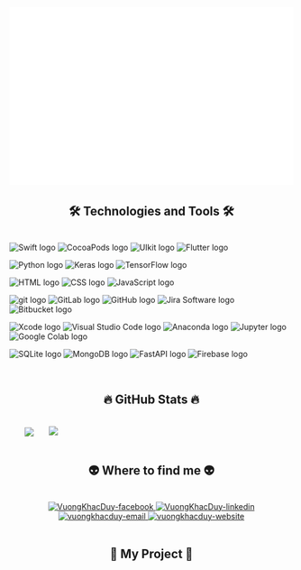 <!-- VuongKhacDuy -->
<a href="#" target="_blank">
  <img src="svg/VuongDuy.svg" width="1200" alt="vuongkhacduy-official" />
</a>

<h2 align="center">🛠 Technologies and Tools 🛠</h2>
<br>
<!-- https://simpleicons.org/ -->
<span><img src="https://img.shields.io/badge/Swift-282C34?logo=Swift&logoColor=4B32C3" alt="Swift logo" title="Swift" height="25" /></span>
<span><img src="https://img.shields.io/badge/CocoaPods-282C34?logo=CocoaPods&logoColor=007ACC" alt="CocoaPods logo" title="CocoaPods" height="25" /></span>
<span><img src="https://img.shields.io/badge/UIkit-282C34?logo=UIkit&logoColor=007ACC" alt="UIkit logo" title="UIkit" height="25" /></span>
<span><img src="https://img.shields.io/badge/Flutter-282C34?logo=Flutter&logoColor=4B32C3" alt="Flutter logo" title="Flutter" height="25" /></span>
&nbsp;

<span><img src="https://img.shields.io/badge/Python-282C34?logo=Python&logoColor=21759B" alt="Python logo" title="Python" height="25" /></span>
<span><img src="https://img.shields.io/badge/Keras-282C34?logo=Keras&logoColor=21759B" alt="Keras logo" title="Keras" height="25" /></span>
<span><img src="https://img.shields.io/badge/TensorFlow-282C34?logo=TensorFlow&logoColor=21759B" alt="TensorFlow logo" title="TensorFlow" height="25" /></span>
&nbsp;

<span><img src="https://img.shields.io/badge/HTML-282C34?logo=html&logoColor=E34F26" alt="HTML logo" title="HTML" height="25" /></span>
<span><img src="https://img.shields.io/badge/CSS-282C34?logo=css&logoColor=1572B6" alt="CSS logo" title="CSS" height="25" /></span>
<span><img src="https://img.shields.io/badge/JavaScript-282C34?logo=JavaScript&logoColor=1572B6" alt="JavaScript logo" title="JavaScript" height="25" /></span>
&nbsp;

<span><img src="https://img.shields.io/badge/git-282C34?logo=git&logoColor=F05032" alt="git logo" title="git" height="25" /></span>
<span><img src="https://img.shields.io/badge/GitLab-282C34?logo=GitLab&logoColor=F05032" alt="GitLab logo" title="GitLab" height="25" /></span>
<span><img src="https://img.shields.io/badge/GitHub-282C34?logo=GitHub&logoColor=007ACC" alt="GitHub logo" title="GitHub" height="25" /></span>
<span><img src="https://img.shields.io/badge/Jira Software-282C34?logo=Jira Software&logoColor=007ACC" alt="Jira Software logo" title="Jira Software" height="25" /></span>
<span><img src="https://img.shields.io/badge/Bitbucket-282C34?logo=Bitbucket&logoColor=007ACC" alt="Bitbucket logo" title="Bitbucket" height="25" /></span>
&nbsp;

<span><img src="https://img.shields.io/badge/Xcode-282C34?logo=Xcode&logoColor=007ACC" alt="Xcode logo" title="Xcode" height="25" /></span>
<span><img src="https://img.shields.io/badge/VS%20Code-282C34?logo=visual-studio-code&logoColor=007ACC" alt="Visual Studio Code logo" title="Visual Studio Code" height="25" /></span>
<span><img src="https://img.shields.io/badge/Anaconda-282C34?logo=Anaconda&logoColor=007ACC" alt="Anaconda logo" title="Anaconda" height="25" /></span>
<span><img src="https://img.shields.io/badge/Jupyter-282C34?logo=Jupyter&logoColor=007ACC" alt="Jupyter logo" title="Jupyter" height="25" /></span>
<span><img src="https://img.shields.io/badge/Google Colab-282C34?logo=Google Colab&logoColor=007ACC" alt="Google Colab logo" title="Google Colab" height="25" /></span>
&nbsp;

<span><img src="https://img.shields.io/badge/SQLite-282C34?logo=SQLite&logoColor=21759B" alt="SQLite logo" title="SQLite" height="25" /></span>
<span><img src="https://img.shields.io/badge/MongoDB-282C34?logo=mongodb&logoColor=47A248" alt="MongoDB logo" title="MongoDB" height="25" /></span>
<span><img src="https://img.shields.io/badge/FastAPI-282C34?logo=FastAPI&logoColor=4B32C3" alt="FastAPI logo" title="FastAPI" height="25" /></span>
<span><img src="https://img.shields.io/badge/Firebase-282C34?logo=firebase&logoColor=FFCA28" alt="Firebase logo" title="Firebase" height="25" /></span>
&nbsp;

<br>
<h2 align="center">🔥 GitHub Stats 🔥</h2>
<br>
<div align=center>
  <a href="#" title="VuongKhacDuy">
    <img width="315" align="center" src="https://github-readme-stats.vercel.app/api/top-langs/?username=VuongKhacDuy&hide=c%23,powershell,Mathematica,Ruby,Objective-C,Objective-C%2b%2b,Cuda&title_color=61dafb&text_color=ffffff&icon_color=61dafb&bg_color=20232a&langs_count=8&layout=compact&border_color=61dafb&hide_border=true" />
  </a>
  <a href="#" title="VuongKhacDuy">
    <img align="right" width="434" src="https://github-readme-stats.vercel.app/api?username=VuongKhacDuy&show_icons=true&theme=react&border_color=61dafb&hide_border=true" />
  </a>
</div>

<br>
<h2 align="center">👽 Where to find me 👽</h2>
<br>
<!-- https://icons8.com -->
<div align="center">
  <a href="https://www.facebook.com/ElbyTyn/" target="blank">
    <img src="https://img.icons8.com/bubbles/100/000000/facebook-new.png" alt="VuongKhacDuy-facebook" />
  </a>
  
  <a href="https://www.linkedin.com/in/duy-vuong-786146138/" target="blank">
    <img src="https://img.icons8.com/bubbles/100/000000/linkedin.png" alt="VuongKhacDuy-linkedin" />
  </a>
  
  <a href="mailto:vuongkhacduy@gmail.com" target="top">
    <img src="https://img.icons8.com/bubbles/100/000000/apple-mail.png" alt="vuongkhacduy-email" />
  </a>
  
  <a href="Website:VuongKhacDuy.github.io" target="top">
    <img src="https://img.icons8.com/bubbles/100/000000/web.png" alt="vuongkhacduy-website" />
  </a>
  
</div>

<br>


<h2 align="center">📖 My Project 📖</h2>
<br>

